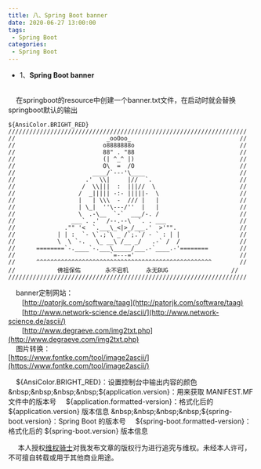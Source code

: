 ```yaml
---
title: 八、Spring Boot banner
date: 2020-06-27 13:00:00
tags:
 - Spring Boot
categories:
 - Spring Boot
---
```



   * 1、**Spring Boot banner**<br>&nbsp;&nbsp;&nbsp;&nbsp;

&nbsp;&nbsp;&nbsp;&nbsp;在springboot的resource中创建一个banner.txt文件，在启动时就会替换springboot默认的输出<br>
  
    ${AnsiColor.BRIGHT_RED}
    ////////////////////////////////////////////////////////////////////
    //                          _ooOoo_                               //
    //                         o8888888o                              //
    //                         88" . "88                              //
    //                         (| ^_^ |)                              //
    //                         O\  =  /O                              //
    //                      ____/`---'\____                           //
    //                    .'  \\|     |//  `.                         //
    //                   /  \\|||  :  |||//  \                        //
    //                  /  _||||| -:- |||||-  \                       //
    //                  |   | \\\  -  /// |   |                       //
    //                  | \_|  ''\---/''  |   |                       //
    //                  \  .-\__  `-`  ___/-. /                       //
    //                ___`. .'  /--.--\  `. . ___                     //
    //              ."" '<  `.___\_<|>_/___.'  >'"".                  //
    //            | | :  `- \`.;`\ _ /`;.`/ - ` : | |                 //
    //            \  \ `-.   \_ __\ /__ _/   .-` /  /                 //
    //      ========`-.____`-.___\_____/___.-`____.-'========         //
    //                           `=---='                              //
    //      ^^^^^^^^^^^^^^^^^^^^^^^^^^^^^^^^^^^^^^^^^^^^^^^^^^        //
    //            佛祖保佑       永不宕机     永无BUG                  //
    ////////////////////////////////////////////////////////////////////


&nbsp;&nbsp;&nbsp;&nbsp;banner定制网站：<br>
　　[http://patorjk.com/software/taag](http://patorjk.com/software/taag)<br>
　　[http://www.network-science.de/ascii/](http://www.network-science.de/ascii/)<br>
　　[http://www.degraeve.com/img2txt.php](http://www.degraeve.com/img2txt.php)<br>
&nbsp;&nbsp;&nbsp;&nbsp;图片转换：<br>
    [https://www.fontke.com/tool/image2ascii/](https://www.fontke.com/tool/image2ascii/)<br>
    
    
&nbsp;&nbsp;&nbsp;&nbsp;${AnsiColor.BRIGHT_RED}：设置控制台中输出内容的颜色
&nbsp;&nbsp;&nbsp;&nbsp;${application.version}：用来获取 MANIFEST.MF 文件中的版本号
&nbsp;&nbsp;&nbsp;&nbsp;${application.formatted-version}：格式化后的 ${application.version} 版本信息
&nbsp;&nbsp;&nbsp;&nbsp;${spring-boot.version}：Spring Boot 的版本号
&nbsp;&nbsp;&nbsp;&nbsp;${spring-boot.formatted-version}：格式化后的 ${spring-boot.version} 版本信息

&nbsp;&nbsp;&nbsp;&nbsp; 本人授权[维权骑士](http://rightknights.com)对我发布文章的版权行为进行追究与维权。未经本人许可，不可擅自转载或用于其他商业用途。


 